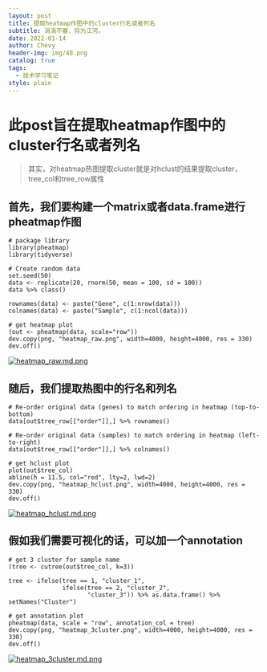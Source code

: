 ```yaml
---
layout: post
title: 提取heatmap作图中的cluster行名或者列名
subtitle: 涓涓不塞，将为江河。
date: 2022-01-14
author: Chevy
header-img: img/48.png
catalog: true
tags:
  - 技术学习笔记
style: plain
---
```



# 此post旨在提取heatmap作图中的cluster行名或者列名

> 其实，对heatmap热图提取cluster就是对hclust的结果提取cluster，tree_col和tree_row属性

## 首先，我们要构建一个matrix或者data.frame进行pheatmap作图

```shell
# package library
library(pheatmap)
library(tidyverse)

# Create random data
set.seed(50)
data <- replicate(20, rnorm(50, mean = 100, sd = 100))
data %>% class()

rownames(data) <- paste("Gene", c(1:nrow(data)))
colnames(data) <- paste("Sample", c(1:ncol(data)))

# get heatmap plot
(out <- pheatmap(data, scale="row"))
dev.copy(png, "heatmap_raw.png", width=4000, height=4000, res = 330)
dev.off()
```
[![heatmap_raw.md.png](https://img.xuchunhui.top/images/2022/01/14/heatmap_raw.md.png)](https://img.xuchunhui.top/image/Znf2)

## 随后，我们提取热图中的行名和列名

```shell
# Re-order original data (genes) to match ordering in heatmap (top-to-bottom)
data[out$tree_row[["order"]],] %>% rownames()

# Re-order original data (samples) to match ordering in heatmap (left-to-right)
data[out$tree_row[["order"]],] %>% colnames()

# get hclust plot
plot(out$tree_col)
abline(h = 11.5, col="red", lty=2, lwd=2)
dev.copy(png, "heatmap_hclust.png", width=4000, height=4000, res = 330)
dev.off()
```
[![heatmap_hclust.md.png](https://img.xuchunhui.top/images/2022/01/14/heatmap_hclust.md.png)](https://img.xuchunhui.top/image/ZXMS)


## 假如我们需要可视化的话，可以加一个annotation

```shell
# get 3 cluster for sample name
(tree <- cutree(out$tree_col, k=3))

tree <- ifelse(tree == 1, "cluster_1", 
               ifelse(tree == 2, "cluster_2", 
                      "cluster_3")) %>% as.data.frame() %>% setNames("Cluster")

# get annotation plot
pheatmap(data, scale = "row", annotation_col = tree)
dev.copy(png, "heatmap_3cluster.png", width=4000, height=4000, res = 330)
dev.off()
```
[![heatmap_3cluster.md.png](https://img.xuchunhui.top/images/2022/01/14/heatmap_3cluster.md.png)](https://img.xuchunhui.top/image/ZZFf)
